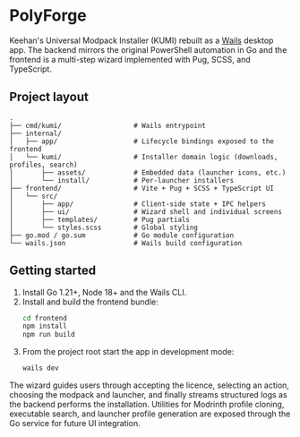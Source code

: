 # PolyForge

Keehan's Universal Modpack Installer (KUMI) rebuilt as a [Wails](https://wails.io/) desktop app. The backend mirrors the original PowerShell automation in Go and the frontend is a multi-step wizard implemented with Pug, SCSS, and TypeScript.

## Project layout

```
.
├── cmd/kumi/                  # Wails entrypoint
├── internal/
│   ├── app/                   # Lifecycle bindings exposed to the frontend
│   └── kumi/                  # Installer domain logic (downloads, profiles, search)
│       ├── assets/            # Embedded data (launcher icons, etc.)
│       └── install/           # Per-launcher installers
├── frontend/                  # Vite + Pug + SCSS + TypeScript UI
│   └── src/
│       ├── app/               # Client-side state + IPC helpers
│       ├── ui/                # Wizard shell and individual screens
│       ├── templates/         # Pug partials
│       └── styles.scss        # Global styling
├── go.mod / go.sum            # Go module configuration
└── wails.json                 # Wails build configuration
```

## Getting started

1. Install Go 1.21+, Node 18+ and the Wails CLI.
2. Install and build the frontend bundle:
   ```bash
   cd frontend
   npm install
   npm run build
   ```
3. From the project root start the app in development mode:
   ```bash
   wails dev
   ```

The wizard guides users through accepting the licence, selecting an action, choosing the modpack and launcher, and finally streams structured logs as the backend performs the installation. Utilities for Modrinth profile cloning, executable search, and launcher profile generation are exposed through the Go service for future UI integration.
